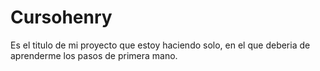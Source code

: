 # Cursohenry
Es el titulo de mi proyecto que estoy haciendo solo, en el que deberia de aprenderme los pasos de primera mano.